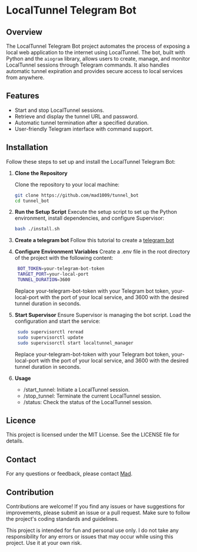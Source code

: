 # LocalTunnel Telegram Bot

## Overview

The LocalTunnel Telegram Bot project automates the process of exposing a local web application to the internet using LocalTunnel. The bot, built with Python and the `aiogram` library, allows users to create, manage, and monitor LocalTunnel sessions through Telegram commands. It also handles automatic tunnel expiration and provides secure access to local services from anywhere.

## Features

- Start and stop LocalTunnel sessions.
- Retrieve and display the tunnel URL and password.
- Automatic tunnel termination after a specified duration.
- User-friendly Telegram interface with command support.

## Installation

Follow these steps to set up and install the LocalTunnel Telegram Bot:

1. **Clone the Repository**

   Clone the repository to your local machine:

   ```bash
   git clone https://github.com/mad1009/tunnel_bot
   cd tunnel_bot

2. **Run the Setup Script**
    Execute the setup script to set up the Python environment, install dependencies, and configure Supervisor:
   ```bash
   bash ./install.sh

2. **Create a telegram bot**
    Follow this tutorial to create a [telegram bot](https://docs.radist.online/docs/our-products/radist-web/connections/telegram-bot/instructions-for-creating-and-configuring-a-bot-in-botfather)


4. **Configure Environment Variables**
    Create a .env file in the root directory of the project with the following content:
   ```bash
    BOT_TOKEN=your-telegram-bot-token
    TARGET_PORT=your-local-port
    TUNNEL_DURATION=3600
    ```
    Replace your-telegram-bot-token with your Telegram bot token, your-local-port with the port of your local service, and 3600 with the desired tunnel duration in seconds.

5. **Start Supervisor**
    Ensure Supervisor is managing the bot script. Load the configuration and start the service:
   ```bash
    sudo supervisorctl reread
    sudo supervisorctl update
    sudo supervisorctl start localtunnel_manager
    ```
    Replace your-telegram-bot-token with your Telegram bot token, your-local-port with the port of your local service, and 3600 with the desired tunnel duration in seconds.

6. **Usage**
    - /start_tunnel: Initiate a LocalTunnel session.
    - /stop_tunnel: Terminate the current LocalTunnel session.
    - /status: Check the status of the LocalTunnel session.

## Licence

This project is licensed under the MIT License. See the LICENSE file for details.

## Contact

For any questions or feedback, please contact [Mad](mailto:moadakharraz.@gmail.com).

## Contribution

Contributions are welcome! If you find any issues or have suggestions for improvements, please submit an issue or a pull request. Make sure to follow the project's coding standards and guidelines.

This project is intended for fun and personal use only. I do not take any responsibility for any errors or issues that may occur while using this project. Use it at your own risk.
